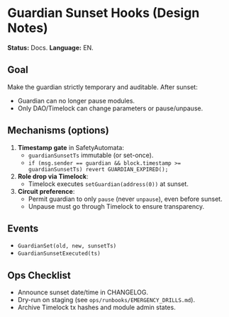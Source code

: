 # Guardian Sunset Hooks (Design Notes)
**Status:** Docs. **Language:** EN.

## Goal
Make the guardian strictly temporary and auditable. After sunset:
- Guardian can no longer pause modules.
- Only DAO/Timelock can change parameters or pause/unpause.

## Mechanisms (options)
1. **Timestamp gate** in SafetyAutomata:
   - `guardianSunsetTs` immutable (or set-once).
   - `if (msg.sender == guardian && block.timestamp >= guardianSunsetTs) revert GUARDIAN_EXPIRED();`
2. **Role drop via Timelock**:
   - Timelock executes `setGuardian(address(0))` at sunset.
3. **Circuit preference**:
   - Permit guardian to only `pause` (never `unpause`), even before sunset.
   - Unpause must go through Timelock to ensure transparency.

## Events
- `GuardianSet(old, new, sunsetTs)`
- `GuardianSunsetExecuted(ts)`

## Ops Checklist
- Announce sunset date/time in CHANGELOG.
- Dry-run on staging (see `ops/runbooks/EMERGENCY_DRILLS.md`).
- Archive Timelock tx hashes and module admin states.
